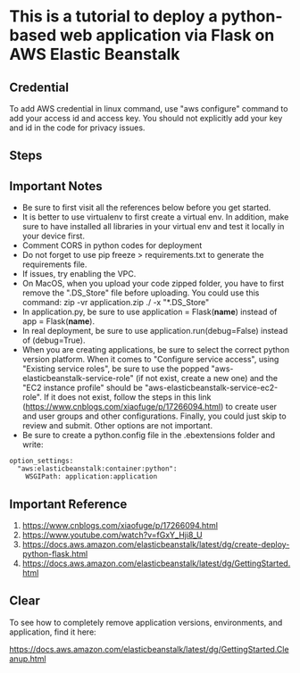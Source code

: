 # This is a tutorial to deploy a python-based web application via Flask on AWS Elastic Beanstalk

## Credential

To add AWS credential in linux command, use "aws configure" command to add your access id and access key. You should not explicitly add your key and id in the code for privacy issues.

## Steps






## Important Notes
- Be sure to first visit all the references below before you get started.
- It is better to use virtualenv to first create a virtual env. In addition, make sure to have installed all libraries in your virtual env and test it locally in your device first.
- Comment CORS in python codes for deployment
- Do not forget to use pip freeze > requirements.txt to generate the requirements file.
- If issues, try enabling the VPC.
- On MacOS, when you upload your code zipped folder, you have to first remove the ".DS_Store" file before uploading. You could use this command: zip -vr application.zip ./ -x "*.DS_Store"
- In application.py, be sure to use application = Flask(__name__) instead of app = Flask(__name__).
- In real deployment, be sure to use application.run(debug=False) instead of (debug=True).
- When you are creating applications, be sure to select the correct python version platform. When it comes to "Configure service access", using "Existing service roles", be sure to use the popped "aws-elasticbeanstalk-service-role" (if not exist, create a new one) and the "EC2 instance profile" should be "aws-elasticbeanstalk-service-ec2-role". If it does not exist, follow the steps in this link (https://www.cnblogs.com/xiaofuge/p/17266094.html) to create user and user groups and other configurations. Finally, you could just skip to review and submit. Other options are not important. 
- Be sure to create a python.config file in the .ebextensions folder and write:
```
option_settings:
  "aws:elasticbeanstalk:container:python":
    WSGIPath: application:application
```



## Important Reference

1. https://www.cnblogs.com/xiaofuge/p/17266094.html
2. https://www.youtube.com/watch?v=fGxY_Hji8_U
3. https://docs.aws.amazon.com/elasticbeanstalk/latest/dg/create-deploy-python-flask.html
4. https://docs.aws.amazon.com/elasticbeanstalk/latest/dg/GettingStarted.html

## Clear
To see how to completely remove application versions, environments, and application, find it here:

https://docs.aws.amazon.com/elasticbeanstalk/latest/dg/GettingStarted.Cleanup.html
